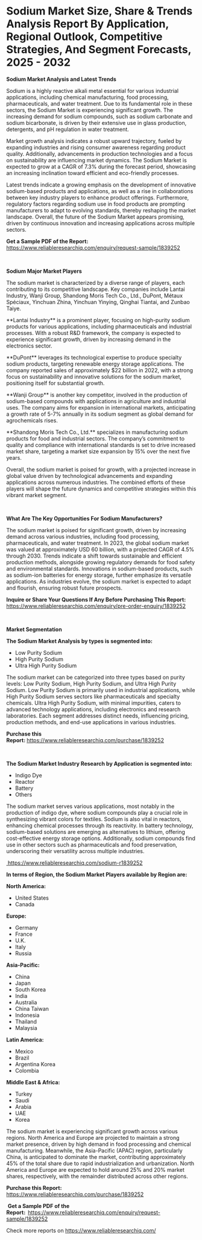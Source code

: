 <p><h1>Sodium Market Size, Share & Trends Analysis Report By Application, Regional Outlook, Competitive Strategies, And Segment Forecasts, 2025 - 2032</h1></p><p><strong>Sodium Market Analysis and Latest Trends</strong></p>
<p><p>Sodium is a highly reactive alkali metal essential for various industrial applications, including chemical manufacturing, food processing, pharmaceuticals, and water treatment. Due to its fundamental role in these sectors, the Sodium Market is experiencing significant growth. The increasing demand for sodium compounds, such as sodium carbonate and sodium bicarbonate, is driven by their extensive use in glass production, detergents, and pH regulation in water treatment.</p><p>Market growth analysis indicates a robust upward trajectory, fueled by expanding industries and rising consumer awareness regarding product quality. Additionally, advancements in production technologies and a focus on sustainability are influencing market dynamics. The Sodium Market is expected to grow at a CAGR of 7.3% during the forecast period, showcasing an increasing inclination toward efficient and eco-friendly processes.</p><p>Latest trends indicate a growing emphasis on the development of innovative sodium-based products and applications, as well as a rise in collaborations between key industry players to enhance product offerings. Furthermore, regulatory factors regarding sodium use in food products are prompting manufacturers to adapt to evolving standards, thereby reshaping the market landscape. Overall, the future of the Sodium Market appears promising, driven by continuous innovation and increasing applications across multiple sectors.</p></p>
<p><strong>Get a Sample PDF of the Report:&nbsp;</strong> <a href="https://www.reliableresearchiq.com/enquiry/request-sample/1839252?utm_campaign=3308&utm_medium=2&utm_source=Github&utm_content=ia&utm_term=31032025&utm_id=sodium">https://www.reliableresearchiq.com/enquiry/request-sample/1839252</a></p>
<p>&nbsp;</p>
<p><strong>Sodium Major Market Players</strong></p>
<p><p>The sodium market is characterized by a diverse range of players, each contributing to its competitive landscape. Key companies include Lantai Industry, Wanji Group, Shandong Moris Tech Co., Ltd., DuPont, Métaux Spéciaux, Yinchuan Zhina, Yinchuan Yinying, Qinghai Tiantai, and Zunbao Taiye.</p><p>**Lantai Industry** is a prominent player, focusing on high-purity sodium products for various applications, including pharmaceuticals and industrial processes. With a robust R&D framework, the company is expected to experience significant growth, driven by increasing demand in the electronics sector.</p><p>**DuPont** leverages its technological expertise to produce specialty sodium products, targeting renewable energy storage applications. The company reported sales of approximately $22 billion in 2022, with a strong focus on sustainability and innovative solutions for the sodium market, positioning itself for substantial growth.</p><p>**Wanji Group** is another key competitor, involved in the production of sodium-based compounds with applications in agriculture and industrial uses. The company aims for expansion in international markets, anticipating a growth rate of 5-7% annually in its sodium segment as global demand for agrochemicals rises.</p><p>**Shandong Moris Tech Co., Ltd.** specializes in manufacturing sodium products for food and industrial sectors. The company’s commitment to quality and compliance with international standards is set to drive increased market share, targeting a market size expansion by 15% over the next five years.</p><p>Overall, the sodium market is poised for growth, with a projected increase in global value driven by technological advancements and expanding applications across numerous industries. The combined efforts of these players will shape the future dynamics and competitive strategies within this vibrant market segment.</p></p>
<p>&nbsp;</p>
<p><strong>What Are The Key Opportunities For Sodium Manufacturers?</strong></p>
<p><p>The sodium market is poised for significant growth, driven by increasing demand across various industries, including food processing, pharmaceuticals, and water treatment. In 2023, the global sodium market was valued at approximately USD 60 billion, with a projected CAGR of 4.5% through 2030. Trends indicate a shift towards sustainable and efficient production methods, alongside growing regulatory demands for food safety and environmental standards. Innovations in sodium-based products, such as sodium-ion batteries for energy storage, further emphasize its versatile applications. As industries evolve, the sodium market is expected to adapt and flourish, ensuring robust future prospects.</p></p>
<p><strong>Inquire or Share Your Questions If Any Before Purchasing This Report:</strong> <a href="https://www.reliableresearchiq.com/enquiry/pre-order-enquiry/1839252?utm_campaign=3308&utm_medium=2&utm_source=Github&utm_content=ia&utm_term=31032025&utm_id=sodium">https://www.reliableresearchiq.com/enquiry/pre-order-enquiry/1839252</a></p>
<p>&nbsp;</p>
<p><strong>Market Segmentation</strong></p>
<p><strong>The Sodium Market Analysis by types is segmented into:</strong></p>
<p><ul><li>Low Purity Sodium</li><li>High Purity Sodium</li><li>Ultra High Purity Sodium</li></ul></p>
<p><p>The sodium market can be categorized into three types based on purity levels: Low Purity Sodium, High Purity Sodium, and Ultra High Purity Sodium. Low Purity Sodium is primarily used in industrial applications, while High Purity Sodium serves sectors like pharmaceuticals and specialty chemicals. Ultra High Purity Sodium, with minimal impurities, caters to advanced technology applications, including electronics and research laboratories. Each segment addresses distinct needs, influencing pricing, production methods, and end-use applications in various industries.</p></p>
<p><strong>Purchase this Report:&nbsp;</strong><a href="https://www.reliableresearchiq.com/purchase/1839252?utm_campaign=3308&utm_medium=2&utm_source=Github&utm_content=ia&utm_term=31032025&utm_id=sodium">https://www.reliableresearchiq.com/purchase/1839252</a></p>
<p>&nbsp;</p>
<p><strong>The Sodium Market Industry Research by Application is segmented into:</strong></p>
<p><ul><li>Indigo Dye</li><li>Reactor</li><li>Battery</li><li>Others</li></ul></p>
<p><p>The sodium market serves various applications, most notably in the production of indigo dye, where sodium compounds play a crucial role in synthesizing vibrant colors for textiles. Sodium is also vital in reactors, enhancing chemical processes through its reactivity. In battery technology, sodium-based solutions are emerging as alternatives to lithium, offering cost-effective energy storage options. Additionally, sodium compounds find use in other sectors such as pharmaceuticals and food preservation, underscoring their versatility across multiple industries.</p></p>
<p><a href="https://www.reliableresearchiq.com/sodium-r1839252?utm_campaign=3308&utm_medium=2&utm_source=Github&utm_content=ia&utm_term=31032025&utm_id=sodium">&nbsp;https://www.reliableresearchiq.com/sodium-r1839252</a></p>
<p><strong>In terms of Region, the Sodium Market Players available by Region are:</strong></p>
<p>
    <p> <strong> North America: </strong>
        <ul>
            <li>United States</li>
            <li>Canada</li>
        </ul>
        </p> 
    <p> <strong> Europe: </strong>
        <ul>
            <li>Germany</li>
            <li>France</li>
            <li>U.K.</li>
            <li>Italy</li>
            <li>Russia</li>
        </ul>
        </p> 
    <p> <strong> Asia-Pacific: </strong>
        <ul>
            <li>China</li>
            <li>Japan</li>
            <li>South Korea</li>
            <li>India</li>
            <li>Australia</li>
            <li>China Taiwan</li>
            <li>Indonesia</li>
            <li>Thailand</li>
            <li>Malaysia</li>
        </ul>
        </p> 
    <p> <strong> Latin America: </strong>
        <ul>
            <li>Mexico</li>
            <li>Brazil</li>
            <li>Argentina Korea</li>
            <li>Colombia</li>
        </ul>
        </p> 
    <p> <strong> Middle East & Africa: </strong>
        <ul>
            <li>Turkey</li>
            <li>Saudi</li>
            <li>Arabia</li>
            <li>UAE</li>
            <li>Korea</li>
        </ul>
    </p>
    </p>
<p><p>The sodium market is experiencing significant growth across various regions. North America and Europe are projected to maintain a strong market presence, driven by high demand in food processing and chemical manufacturing. Meanwhile, the Asia-Pacific (APAC) region, particularly China, is anticipated to dominate the market, contributing approximately 45% of the total share due to rapid industrialization and urbanization. North America and Europe are expected to hold around 25% and 20% market shares, respectively, with the remainder distributed across other regions.</p></p>
<p><strong>Purchase this Report: </strong><a href="https://www.reliableresearchiq.com/purchase/1839252?utm_campaign=3308&utm_medium=2&utm_source=Github&utm_content=ia&utm_term=31032025&utm_id=sodium">https://www.reliableresearchiq.com/purchase/1839252</a></p>
<p>&nbsp;<strong>Get a Sample PDF of the Report:&nbsp;&nbsp;</strong><a href="https://www.reliableresearchiq.com/enquiry/request-sample/1839252?utm_campaign=3308&utm_medium=2&utm_source=Github&utm_content=ia&utm_term=31032025&utm_id=sodium">https://www.reliableresearchiq.com/enquiry/request-sample/1839252</a></p>
<p><strong></strong></p>
<p>Check more reports on <a href="https://www.reliableresearchiq.com/?utm_campaign=3308&utm_medium=2&utm_source=Github&utm_content=ia&utm_term=31032025&utm_id=sodium">https://www.reliableresearchiq.com/</a></p>